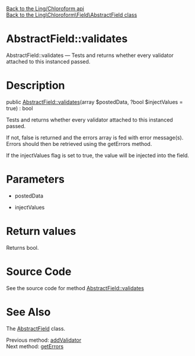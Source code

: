 [Back to the Ling/Chloroform api](https://github.com/lingtalfi/Chloroform/blob/master/doc/api/Ling/Chloroform.md)<br>
[Back to the Ling\Chloroform\Field\AbstractField class](https://github.com/lingtalfi/Chloroform/blob/master/doc/api/Ling/Chloroform/Field/AbstractField.md)


AbstractField::validates
================



AbstractField::validates — Tests and returns whether every validator attached to this instanced passed.




Description
================


public [AbstractField::validates](https://github.com/lingtalfi/Chloroform/blob/master/doc/api/Ling/Chloroform/Field/AbstractField/validates.md)(array $postedData, ?bool $injectValues = true) : bool




Tests and returns whether every validator attached to this instanced passed.

If not, false is returned and the errors array is fed with error message(s).
Errors should then be retrieved using the getErrors method.


If the injectValues flag is set to true, the value will be injected into the field.




Parameters
================


- postedData

    

- injectValues

    


Return values
================

Returns bool.








Source Code
===========
See the source code for method [AbstractField::validates](https://github.com/lingtalfi/Chloroform/blob/master/Field/AbstractField.php#L153-L186)


See Also
================

The [AbstractField](https://github.com/lingtalfi/Chloroform/blob/master/doc/api/Ling/Chloroform/Field/AbstractField.md) class.

Previous method: [addValidator](https://github.com/lingtalfi/Chloroform/blob/master/doc/api/Ling/Chloroform/Field/AbstractField/addValidator.md)<br>Next method: [getErrors](https://github.com/lingtalfi/Chloroform/blob/master/doc/api/Ling/Chloroform/Field/AbstractField/getErrors.md)<br>

